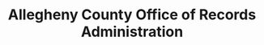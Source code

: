 ---
layout: repo
title: "Allegheny County Office of Records Administration"
id: 14627
permalink: repos/14627/
---